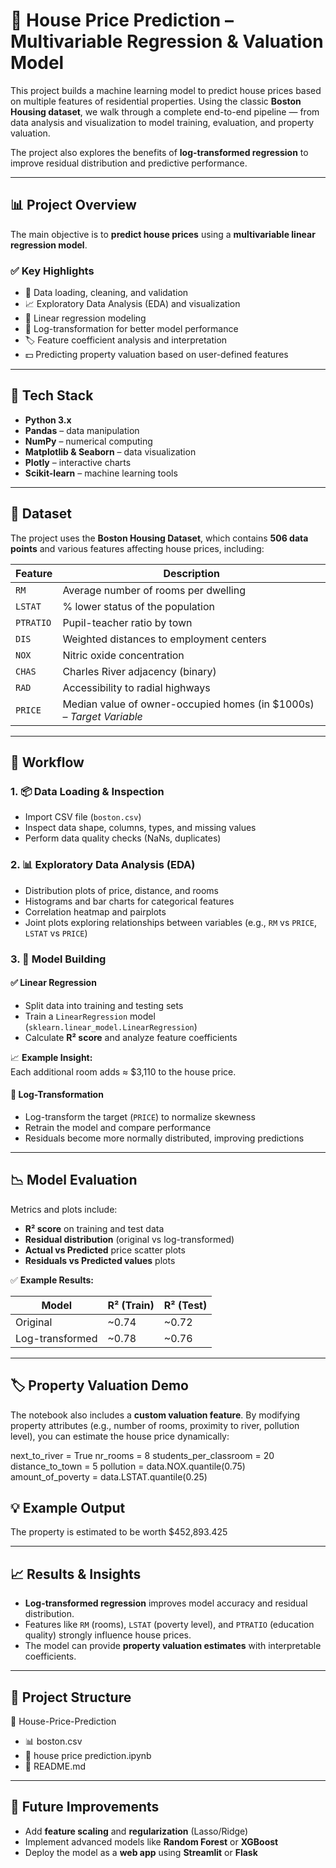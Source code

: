 # 🏡 House Price Prediction – Multivariable Regression & Valuation Model

This project builds a machine learning model to predict house prices based on multiple features of residential properties. Using the classic **Boston Housing dataset**, we walk through a complete end-to-end pipeline — from data analysis and visualization to model training, evaluation, and property valuation.

The project also explores the benefits of **log-transformed regression** to improve residual distribution and predictive performance.

---

## 📊 Project Overview

The main objective is to **predict house prices** using a **multivariable linear regression model**.

### ✅ Key Highlights

- 📁 Data loading, cleaning, and validation  
- 📈 Exploratory Data Analysis (EDA) and visualization  
- 🧮 Linear regression modeling  
- 🔄 Log-transformation for better model performance  
- 🏷️ Feature coefficient analysis and interpretation  
- 💵 Predicting property valuation based on user-defined features  

---

## 🧰 Tech Stack

- **Python 3.x**  
- **Pandas** – data manipulation  
- **NumPy** – numerical computing  
- **Matplotlib & Seaborn** – data visualization  
- **Plotly** – interactive charts  
- **Scikit-learn** – machine learning tools  

---

## 📁 Dataset

The project uses the **Boston Housing Dataset**, which contains **506 data points** and various features affecting house prices, including:

| Feature  | Description |
|----------|-------------|
| `RM`     | Average number of rooms per dwelling |
| `LSTAT`  | % lower status of the population |
| `PTRATIO`| Pupil-teacher ratio by town |
| `DIS`    | Weighted distances to employment centers |
| `NOX`    | Nitric oxide concentration |
| `CHAS`   | Charles River adjacency (binary) |
| `RAD`    | Accessibility to radial highways |
| `PRICE`  | Median value of owner-occupied homes (in $1000s) – *Target Variable* |

---

## 🔬 Workflow

### 1. 📦 Data Loading & Inspection
- Import CSV file (`boston.csv`)  
- Inspect data shape, columns, types, and missing values  
- Perform data quality checks (NaNs, duplicates)

### 2. 📊 Exploratory Data Analysis (EDA)
- Distribution plots of price, distance, and rooms  
- Histograms and bar charts for categorical features  
- Correlation heatmap and pairplots  
- Joint plots exploring relationships between variables (e.g., `RM` vs `PRICE`, `LSTAT` vs `PRICE`)

### 3. 🧠 Model Building

#### ✅ Linear Regression
- Split data into training and testing sets  
- Train a `LinearRegression` model (`sklearn.linear_model.LinearRegression`)  
- Calculate **R² score** and analyze feature coefficients  

📈 **Example Insight:**  
Each additional room adds ≈ \$3,110 to the house price.

#### 🔄 Log-Transformation
- Log-transform the target (`PRICE`) to normalize skewness  
- Retrain the model and compare performance  
- Residuals become more normally distributed, improving predictions

---

## 📉 Model Evaluation

Metrics and plots include:

- **R² score** on training and test data  
- **Residual distribution** (original vs log-transformed)  
- **Actual vs Predicted** price scatter plots  
- **Residuals vs Predicted values** plots

✅ **Example Results:**

| Model | R² (Train) | R² (Test) |
|-------|------------|-----------|
| Original | ~0.74 | ~0.72 |
| Log-transformed | ~0.78 | ~0.76 |

---

## 🏷️ Property Valuation Demo

The notebook also includes a **custom valuation feature**. By modifying property attributes (e.g., number of rooms, proximity to river, pollution level), you can estimate the house price dynamically:

next_to_river = True
nr_rooms = 8
students_per_classroom = 20
distance_to_town = 5
pollution = data.NOX.quantile(0.75)
amount_of_poverty = data.LSTAT.quantile(0.25)

## 💡 Example Output

The property is estimated to be worth $452,893.425

---

## 📈 Results & Insights

- **Log-transformed regression** improves model accuracy and residual distribution.  
- Features like `RM` (rooms), `LSTAT` (poverty level), and `PTRATIO` (education quality) strongly influence house prices.  
- The model can provide **property valuation estimates** with interpretable coefficients.

---

## 📁 Project Structure

📂 House-Price-Prediction

- 📊 boston.csv
- 📓 house price prediction.ipynb
- 📄 README.md

---

## 🚀 Future Improvements

- Add **feature scaling** and **regularization** (Lasso/Ridge)  
- Implement advanced models like **Random Forest** or **XGBoost**  
- Deploy the model as a **web app** using **Streamlit** or **Flask**  
